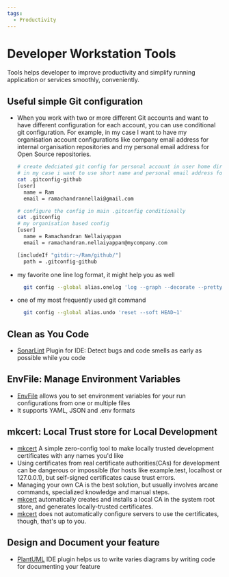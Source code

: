 ```yaml
---
tags:
  - Productivity
---
```

# Developer Workstation Tools

Tools helps developer to improve productivity and simplify running application or services smoothly, conveniently.

## Useful simple Git configuration

- When you work with two or more different Git accounts and want to have different configuration for each account, you
  can use conditional git configuration. For example, in my case I want to have my organisation account configurations
  like company email address for internal organisation repositories and my personal email address for Open Source
  repositories.

    ``` bash
    # create dedciated git config for personal account in user home directory and define config.
    # in my case i want to use short name and personal email address for open source projects
    cat .gitconfig-github 
    [user]
      name = Ram
      email = ramachandrannellai@gmail.com
  
    # configure the config in main .gitconfig conditionally
    cat .gitconfig
    # my organisation based config
    [user]
      name = Ramachandran Nellaiyappan
      email = ramachandran.nellaiyappan@mycompany.com
    
    [includeIf "gitdir:~/Ram/github/"]
      path = .gitconfig-github
    
    ```

- my favorite one line log format, it might help you as well

  ```bash
    git config --global alias.onelog 'log --graph --decorate --pretty="%C(white) Hash: %h %C(red)Date: %ad %C(yellow) %C(blue) Author: %an %C(green)Message: %s " --date=human'
  ```

- one of my most frequently used git command

  ```bash
    git config --global alias.undo 'reset --soft HEAD~1'
  ```

## Clean as You Code

- [SonarLint](https://www.sonarsource.com/products/sonarlint/) Plugin for IDE: Detect bugs and code smells as early as
  possible while you code

## EnvFile: Manage Environment Variables

- [EnvFile](https://plugins.jetbrains.com/plugin/7861-envfile) allows you to set environment variables for your run
  configurations from one or multiple files
- It supports YAML, JSON and .env formats

## mkcert: Local Trust store for Local Development

- [mkcert](https://github.com/FiloSottile/mkcert) A simple zero-config tool to make locally trusted development
  certificates with any names you'd like
- Using certificates from real certificate authorities(CAs) for development can be dangerous or impossible (for hosts
  like example.test, localhost or 127.0.0.1), but self-signed certificates cause trust errors.
- Managing your own CA is the best solution, but usually involves arcane commands, specialized knowledge and manual
  steps.
- [mkcert](https://github.com/FiloSottile/mkcert) automatically creates and installs a local CA in the system root
  store, and generates locally-trusted certificates.
- [mkcert](https://github.com/FiloSottile/mkcert) does not automatically configure servers to use the
  certificates, though, that's up to you.

## Design and Document your feature

- [PlantUML](https://plantuml.com/) IDE plugin helps us to write varies diagrams by writing code for documenting your
  feature

